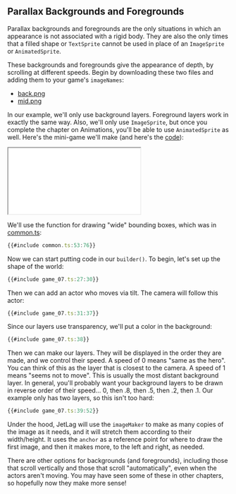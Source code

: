 ## Parallax Backgrounds and Foregrounds

Parallax backgrounds and foregrounds are the only situations in which an
appearance is not associated with a rigid body.  They are also the only times
that a filled shape or `TextSprite` cannot be used in place of an `ImageSprite`
or `AnimatedSprite`.

These backgrounds and foregrounds give the appearance of depth, by scrolling at
different speeds.  Begin by downloading these two files and adding them to your
game's `imageNames`:

- [back.png](graphic_assets/back.png)
- [mid.png](graphic_assets/mid.png)

In our example, we'll only use background layers.  Foreground layers work in
exactly the same way.  Also, we'll only use `ImageSprite`, but once you complete
the chapter on Animations, you'll be able to use `AnimatedSprite` as well.
Here's the mini-game we'll make (and here's the [code](game_07.ts)):

<iframe src="./game_07.iframe.html"></iframe>

We'll use the function for drawing "wide" bounding boxes, which was in [common.ts](common.ts):

```typescript
{{#include common.ts:53:76}}
```

Now we can start putting code in our `builder()`.  To begin, let's set up the shape of the world:

```typescript
{{#include game_07.ts:27:30}}
```

Then we can add an actor who moves via tilt.  The camera will follow this actor:

```typescript
{{#include game_07.ts:31:37}}
```

Since our layers use transparency, we'll put a color in the background:

```typescript
{{#include game_07.ts:38}}
```

Then we can make our layers.  They will be displayed in the order they are made,
and we control their speed.  A speed of 0 means "same as the hero".  You can
think of this as the layer that is closest to the camera.  A speed of 1 means
"seems not to move".  This is usually the most distant background layer.  In
general, you'll probably want your background layers to be drawn in reverse
order of their speed... 0, then .8, then .5, then .2, then .1.  Our example only
has two layers, so this isn't too hard:

```typescript
{{#include game_07.ts:39:52}}
```

Under the hood, JetLag will use the `imageMaker` to make as many copies of the
image as it needs, and it will stretch them according to their width/height.  It
uses the `anchor` as a reference point for where to draw the first image, and
then it makes more, to the left and right, as needed.

There are other options for backgrounds (and foregrounds), including those
that scroll vertically and those that scroll "automatically", even when the
actors aren't moving.  You may have seen some of these in other chapters, so
hopefully now they make more sense!

